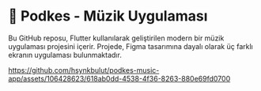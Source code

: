 # 🎵 Podkes - Müzik Uygulaması
Bu GitHub reposu, Flutter kullanılarak geliştirilen modern bir müzik uygulaması projesini içerir. Projede, Figma tasarımına dayalı olarak üç farklı ekranın uygulaması bulunmaktadır.

https://github.com/hsynkbulut/podkes-music-app/assets/106428623/618ab0dd-4538-4f36-8263-880e69fd0700
